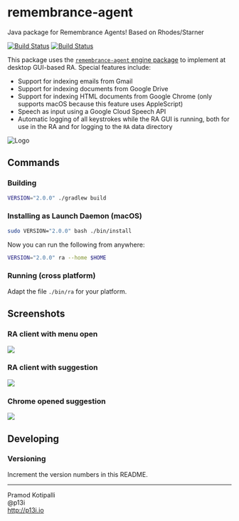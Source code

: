 # remembrance-agent
Java package for Remembrance Agents! Based on Rhodes/Starner

[![Build Status](https://travis-ci.org/remembrance-agent/remembrance-agent-desktop.svg?branch=master)](https://travis-ci.org/remembrance-agent/remembrance-agent-desktop) [![Build Status](https://github.com/remembrance-agent/remembrance-agent-desktop/workflows/Java%20CI/badge.svg)](https://github.com/remembrance-agent/remembrance-agent-desktop/actions?workflow=Java+CI)

This package uses the [`remembrance-agent` engine package](https://github.com/remembrance-agent/remembrance-agent) to implement at desktop GUI-based RA. Special features include:
* Support for indexing emails from Gmail
* Support for indexing documents from Google Drive
* Support for indexing HTML documents from Google Chrome (only supports macOS because this feature uses AppleScript)
* Speech as input using a Google Cloud Speech API
* Automatic logging of all keystrokes while the RA GUI is running, both for use in the RA and for logging to the `RA` data directory

![Logo](./docs/img/logo.png)

## Commands

### Building

```bash
VERSION="2.0.0" ./gradlew build
```

### Installing as Launch Daemon (macOS)

```bash
sudo VERSION="2.0.0" bash ./bin/install
```

Now you can run the following from anywhere:
```bash
VERSION="2.0.0" ra --home $HOME
```

### Running (cross platform)

Adapt the file `./bin/ra` for your platform.

## Screenshots

### RA client with menu open

![](./docs/img/ra-client-menu-open.png)

### RA client with suggestion

![](./docs/img/ra-client-with-suggestion.png)

### Chrome opened suggestion

![](./docs/img/chrome-opened-suggestion.png)

## Developing

### Versioning

Increment the version numbers in this README.

---

Pramod Kotipalli  
@p13i  
http://p13i.io
